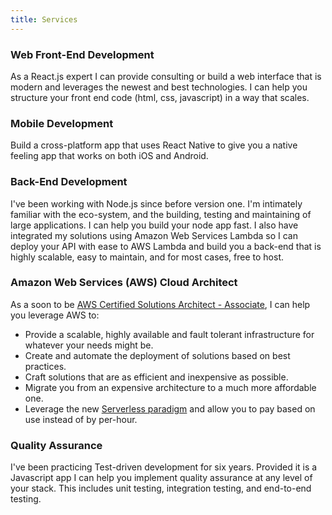 ```yaml
---
title: Services
---
```


### Web Front-End Development

As a React.js expert I can provide consulting or build a web interface that is modern and leverages the newest and best technologies. 
I can help you structure your front end code (html, css, javascript) in a way that scales.

[comment]: <> (Here are a few examples of what I've done Coming soon)

### Mobile Development

Build a cross-platform app that uses React Native to give you a native feeling app that works on both iOS and Android.

[comment]: <> (Here is a testimonial - Coming soon)
[comment]: <> (Here are a few examples of what I've done Coming soon)

### Back-End Development
I've been working with Node.js since before version one. I'm intimately familiar with the eco-system, and the building, testing and maintaining of large applications. I can help you build your node app fast. I also have integrated my solutions using Amazon Web Services Lambda so I can deploy your API with ease to AWS Lambda and build you a back-end that is highly scalable, easy to maintain, and for most cases, free to host.

[comment]: <> (Here are a few examples of what I've done Coming soon)

### Amazon Web Services (AWS) Cloud Architect

As a soon to be [AWS Certified Solutions Architect - Associate](https://aws.amazon.com/certification/certified-solutions-architect-associate/), I can help you leverage AWS to:
- Provide a scalable, highly available and fault tolerant infrastructure for whatever your needs might be.
- Create and automate the deployment of solutions based on best practices. 
- Craft solutions that are as efficient and inexpensive as possible.
- Migrate you from an expensive architecture to a much more affordable one.
- Leverage the new [Serverless paradigm](https://en.wikipedia.org/wiki/Serverless_computing) and allow you to pay based on use instead of by per-hour.

[comment]: <> (Here are a few examples of what I've done Coming soon)

### Quality Assurance
I've been practicing Test-driven development for six years. Provided it is a Javascript app I can help you implement quality assurance at any level of your stack. This includes unit testing, integration testing, and end-to-end testing.

[comment]: <> (Here are a few examples of what I've done Coming soon)





